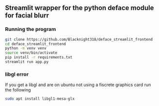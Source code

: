 ## Streamlit wrapper for the python deface module for facial blurr

### Running the program
```bash
git clone https://github.com/Blacknight318/deface_streamlit_frontend
cd deface_streamlit_frontend
python -m venv venv
source venv/bin/activate
pip install -r requirements.txt
streamlit run app.py
```

### libgl error
If you get a libgl and are on ubuntu not using a fiscrete graphics card run the following
```bash
sudo apt install libgl1-mesa-glx
```
